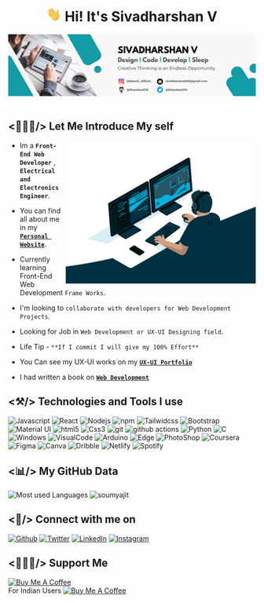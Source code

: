 <!--/Dharshan078** is a ✨ _special_ ✨ repository because its `README.md` (this file) appears on your GitHub profile.-->
<h1 align="center"><img src="https://raw.githubusercontent.com/ABSphreak/ABSphreak/master/gifs/Hi.gif" width="30px" height="30px"> Hi! It's Sivadharshan V</h1>

<div align="center">
  <img src="./Banner.png"></img>
</div>

<br>

## <👨🏻‍💻/> Let Me Introduce My self

<img  src="./work.gif" height="290px" align="right" />

- Im a **`Front-End Web Developer`** , **`Electrical and Electronics Engineer`**.

- You can find all about me in my **[`Personal Website`](https://sivadharshan.netlify.app/)**.

- Currently learning Front-End Web Development `Frame Works`.

- I'm looking to `collaborate with developers for Web Development Projects`.

- Looking for Job in `Web Development or UX-UI Designing field`.

- Life Tip - `**If I commit I will give my 100% Effort**`

- You Can see my UX-UI works on my **[`UX-UI Portfolio`](https://sivadharshan980.wixsite.com/dharshan-uxportfolio)**

- I had written a book on  **[`Web Development`](https://www.amazon.com/Front-End-Development-JavaScript-React-js-Bootstrap-ebook/dp/B0C547RCVB/ref=sr_1_1?crid=397K6SXL2ZR90&keywords=front-end+development+ebook+using+react.js&qid=1684074436&sprefix=front-end+development+ebook+using+react.%2Caps%2C461&sr=8-1&tag=aurum0a-20)**

## <⚒️/> Technologies and Tools I use

<p>
  <img alt="Javascript" src="https://img.shields.io/badge/JavaScript-323330?style=for-the-badge&logo=javascript&logoColor=F7DF1E"  height="25px"/>
  <img alt="React" src="https://img.shields.io/badge/React-20232A?style=for-the-badge&logo=react&logoColor=61DAFB" height="25px"/>
  <img alt="Nodejs" src="https://img.shields.io/badge/-Nodejs-43853d?style=flat-square&logo=Node.js&logoColor=white"  height="25px"/>
  <img alt="npm" src="https://img.shields.io/badge/NPM-%23000000.svg?style=for-the-badge&logo=npm&logoColor=white" height="25px"/>
  <img alt="Tailwidcss" src="https://img.shields.io/badge/Tailwind_CSS-38B2AC?style=for-the-badge&logo=tailwind-css&logoColor=white" height="25px"/>
  <img alt="Bootstrap" src="https://img.shields.io/badge/Bootstrap-563D7C?style=for-the-badge&logo=bootstrap&logoColor=white" height="25px"/>
  <img alt="Material UI" src="https://img.shields.io/badge/Material--UI-0081CB?style=for-the-badge&logo=material-ui&logoColor=white" height="25px"/>
  <img alt="html5" src="https://img.shields.io/badge/HTML5-E34F26?style=for-the-badge&logo=html5&logoColor=white" height="25px"/>
  <img alt="Css3" src="https://img.shields.io/badge/CSS3-1572B6?style=for-the-badge&logo=css3&logoColor=white" height="25px"/>
  <img alt="git" src="https://img.shields.io/badge/-Git-F05032?style=flat-square&logo=git&logoColor=white" height="25px"/>
  <img alt="github actions" src="https://img.shields.io/badge/-Github_Actions-2088FF?style=flat-square&logo=github-actions&logoColor=white" height="25px"/>
  <img alt="Python" src="https://img.shields.io/badge/Python-14354C?style=for-the-badge&logo=python&logoColor=white" height="25px"/>
  <img alt="C" src="https://img.shields.io/badge/C-00599C?style=for-the-badge&logo=c&logoColor=white" height="25px"/>
  <img alt="Windows" src="https://img.shields.io/badge/Windows-0078D6?style=for-the-badge&logo=windows&logoColor=white" height="25px"/>
  <img alt="VisualCode" src="https://img.shields.io/badge/Visual_Studio-5C2D91?style=for-the-badge&logo=visual%20studio&logoColor=white" height="25px"/>
  <img alt="Arduino" src="https://img.shields.io/badge/Arduino-00979D?style=for-the-badge&logo=Arduino&logoColor=white" height="25px"/>
  <img alt="Edge" src="https://img.shields.io/badge/Microsoft_Edge-0078D7?style=for-the-badge&logo=Microsoft-edge&logoColor=white" height="25px"/>
  <img alt="PhotoShop" src="https://aleen42.github.io/badges/src/photoshop.svg" height="25px"/>
  <img alt="Coursera" src="https://img.shields.io/badge/Coursera-0056D2?style=for-the-badge&logo=Coursera&logoColor=white" height="25px"/>
  <img alt="Figma" src="https://img.shields.io/badge/Figma-F24E1E?style=for-the-badge&logo=figma&logoColor=white" height="25px"/>
  <img alt="Canva" src="https://img.shields.io/badge/Canva-%2300C4CC.svg?&style=for-the-badge&logo=Canva&logoColor=white" height="25px"/>
  <img alt="Dribble" src="https://img.shields.io/badge/Dribbble-EA4C89?style=for-the-badge&logo=dribbble&logoColor=white" height="25px"/>
  <img alt="Netlify" src="https://img.shields.io/badge/Netlify-00C7B7?style=for-the-badge&logo=netlify&logoColor=white" height="25px"/>
  <img alt="Spotify" src="https://img.shields.io/badge/Spotify-1ED760?&style=for-the-badge&logo=spotify&logoColor=white" height="25px"/>
</p>

## <📊/> My GitHub Data
<div>
<img align="center" alt="Most used Languages" src="https://github-readme-stats.vercel.app/api/top-langs/?username=Dharshan078&theme=red-white" height="195px"/>
<img align="center" src="https://github-readme-streak-stats.herokuapp.com/?user=Dharshan078&" alt="soumyajit" />
</div>

## <💬/> Connect with me on

<p>
  
  <a href="https://sivadharshan.netlify.app/" target="_blank"><img alt="Github" src="https://img.shields.io/badge/-SIVADHARSHAN-blueviolet?&style=for-the-badge&logo=appveyor&logoColor=white" height="30px" /></a> 
  <a href="https://twitter.com/dharshan078" target="_blank"><img alt="Twitter" src="https://img.shields.io/badge/twitter-%231DA1F2.svg?&style=for-the-badge&logo=twitter&logoColor=white"  height="30px"/></a> 
  <a href="https://www.linkedin.com/in/sivadharshan-v-ab35a11b5/" target="_blank"><img alt="LinkedIn" src="https://img.shields.io/badge/linkedin-%230077B5.svg?&style=for-the-badge&logo=linkedin&logoColor=white"  height="30px"/></a> 
  <a href="https://www.instagram.com/dharsh_official_/" target="_blank"><img alt="Instagram" src="https://img.shields.io/badge/Instagram-E4405F?style=for-the-badge&logo=instagram&logoColor=white"  height="30px"/></a>
  
</p>

## <🫱🫲🏻/> Support Me

<a href="https://www.buymeacoffee.com/dharshan" target="_blank"><img src="https://cdn.buymeacoffee.com/buttons/v2/default-violet.png" alt="Buy Me A Coffee" height="60px" width="200px"></a>
<br>
For Indian Users
<a href="sksiva780@oksbi" target="_blank"><img src="https://img.shields.io/badge/G%20pay-2875E3?style=for-the-badge&logo=googlepay&logoColor=white" alt="Buy Me A Coffee" height="60px" width="200px"></a>


